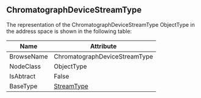 <!-- objecttype -->
## ChromatographDeviceStreamType
The representation of the ChromatographDeviceStreamType ObjectType in the address space is shown in the following table:  

|Name|Attribute|
|---|---|
|BrowseName|ChromatographDeviceStreamType|
|NodeClass|ObjectType|
|IsAbtract|False|
|BaseType|[StreamType](../../ObjectTypes/StreamType/readme.md)|

